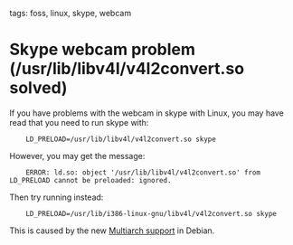 tags: foss, linux, skype, webcam

# Skype webcam problem (/usr/lib/libv4l/v4l2convert.so solved)

If you have problems with the webcam in skype with Linux, you may have read that you need to run skype with:

        LD_PRELOAD=/usr/lib/libv4l/v4l2convert.so skype

However, you may get the message:

        ERROR: ld.so: object '/usr/lib/libv4l/v4l2convert.so' from LD_PRELOAD cannot be preloaded: ignored.

Then try running instead:

        LD_PRELOAD=/usr/lib/i386-linux-gnu/libv4l/v4l2convert.so skype

This is caused by the new [Multiarch support](http://packages.debian.org/changelogs/pool/main/v/v4l-utils/v4l-utils_0.8.5-1/changelog) in Debian.
